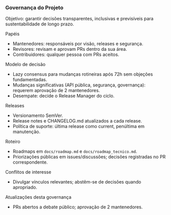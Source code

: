 ### Governança do Projeto

Objetivo: garantir decisões transparentes, inclusivas e previsíveis para sustentabilidade de longo prazo.

Papéis
- Mantenedores: responsáveis por visão, releases e segurança.
- Revisores: revisam e aprovam PRs dentro da sua área.
- Contribuidores: qualquer pessoa com PRs aceitos.

Modelo de decisão
- Lazy consensus para mudanças rotineiras após 72h sem objeções fundamentadas.
- Mudanças significativas (API pública, segurança, governança): requerem aprovação de 2 mantenedores.
- Desempate: decide o Release Manager do ciclo.

Releases
- Versionamento SemVer.
- Release notes e CHANGELOG.md atualizados a cada release.
- Política de suporte: última release como current, penúltima em manutenção.

Roteiro
- Roadmaps em `docs/roadmap.md` e `docs/roadmap_tecnico.md`.
- Priorizações públicas em issues/discussões; decisões registradas no PR correspondente.

Conflitos de interesse
- Divulgar vínculos relevantes; abstêm-se de decisões quando apropriado.

Atualizações desta governança
- PRs abertos a debate público; aprovação de 2 mantenedores.


